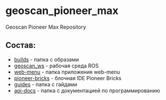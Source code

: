 # geoscan_pioneer_max
Geoscan Pioneer Max Repository

## Состав:
* [builds](https://github.com/IlyaDanilenko/geoscan_pioneer_max/tree/master/builds) - папка с образами
* [geoscan_ws](https://github.com/IlyaDanilenko/geoscan_pioneer_max/tree/master/geoscan_ws) - рабочая среда ROS
* [web-menu](https://github.com/IlyaDanilenko/web-menu) - папка приложения web-menu
* [pioneer-bricks](https://github.com/IlyaDanilenko/pioneer-bricks) - блочная IDE Pioneer Bricks
* [guides](https://github.com/IlyaDanilenko/geoscan_pioneer_max/tree/master/guides) - папка с гайдами
* [api-docs](https://github.com/IlyaDanilenko/geoscan_pioneer_max/tree/master/api-docs) - папка с документацией по программированию
